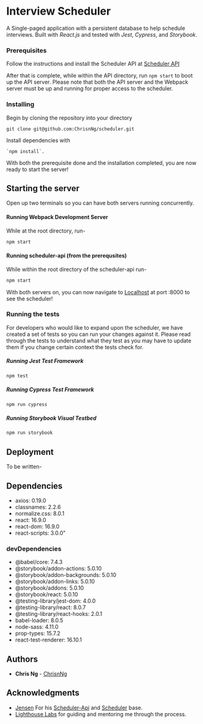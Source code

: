 # Interview Scheduler

A Single-paged application with a persistent database to help schedule interviews. Built with _React.js_ and tested with _Jest_, _Cypress_, and _Storybook_.

### Prerequisites

Follow the instructions and install the Scheduler API at [Scheduler API](https://github.com/lighthouse-labs/scheduler-api)

After that is complete, while within the API directory, run `npm start` to boot up the API server. Please note that both the API server and the Webpack server must be up and running for proper access to the scheduler.

### Installing

Begin by cloning the repository into your directory

```
git clone git@github.com:ChrisnNg/scheduler.git
```

Install dependencies with

```
`npm install`.
```

With both the prerequisite done and the installation completed, you are now ready to start the server!

## Starting the server

Open up two terminals so you can have both servers running concurrently.

#### Running Webpack Development Server

While at the root directory, run-

```sh
npm start
```

#### Running scheduler-api (from the prerequsites)

While within the root directory of the scheduler-api run-

```sh
npm start
```

With both servers on, you can now navigate to [Localhost](http://localhost:8000/) at port :8000 to see the scheduler!

### Running the tests

For developers who would like to expand upon the scheduler, we have created a set of tests so you can run your changes against it. Please read through the tests to understand what they test as you may have to update them if you change certain context the tests check for.

##### Running Jest Test Framework

```sh
npm test
```

##### Running Cypress Test Framework

```sh
npm run cypress
```

##### Running Storybook Visual Testbed

```sh
npm run storybook
```

## Deployment

To be written-

## Dependencies

- axios: 0.19.0
- classnames: 2.2.6
- normalize.css: 8.0.1
- react: 16.9.0
- react-dom: 16.9.0
- react-scripts: 3.0.0"

### devDependencies

- @babel/core: 7.4.3
- @storybook/addon-actions: 5.0.10
- @storybook/addon-backgrounds: 5.0.10
- @storybook/addon-links: 5.0.10
- @storybook/addons: 5.0.10
- @storybook/react: 5.0.10
- @testing-library/jest-dom: 4.0.0
- @testing-library/react: 8.0.7
- @testing-library/react-hooks: 2.0.1
- babel-loader: 8.0.5
- node-sass: 4.11.0
- prop-types: 15.7.2
- react-test-renderer: 16.10.1

## Authors

- **Chris Ng** - [ChrisnNg](https://github.com/ChrisnNg)

## Acknowledgments

- [Jensen](https://github.com/jensen) For his [Scheduler-Api](https://github.com/lighthouse-labs/scheduler-api) and [Scheduler](https://github.com/lighthouse-labs/scheduler) base.
- [Lighthouse Labs](https://www.lighthouselabs.ca/) for guiding and mentoring me through the process.
